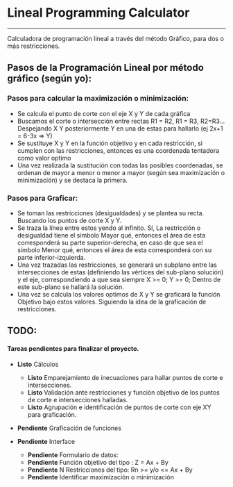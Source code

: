 # Lineal Programming Calculator
------
Calculadora de programación lineal a través del método Gráfico, para dos o más restricciones. 

## Pasos de la Programación Lineal por método gráfico (según yo):
### Pasos para calcular la maximización o minimización:
- Se calcula el punto de corte con el eje X y Y de cada gráfica
- Buscamos el corte o intersección entre rectas  R1 = R2, R1 = R3, R2=R3...  Despejando X Y posteriormente Y en una de estas para hallarlo (ej 2x+1 = 6-3x => Y)
- Se sustituye X y Y en la función objetivo y en cada restricción, si cumplen con las restricciones, entonces es una coordenada tentadora como valor optimo
- Una vez realizada la sustitución con todas las posibles coordenadas, se ordenan de mayor a menor o menor a mayor (según sea maximización o minimización) y se destaca la primera. 

### Pasos para Graficar: 
- Se toman las restricciones (desigualdades) y se  plantea su recta. Buscando los puntos de corte X y Y. 
- Se traza la línea entre estos yendo al infinito. Sí, La restricción o desigualdad tiene el símbolo Mayor qué, entonces el área de esta corresponderá su parte superior-derecha,
en caso de que sea el símbolo Menor qué, entonces el área de esta corresponderá con su parte inferior-izquierda. 
- Una vez trazadas las restricciones, se generará un subplano entre las intersecciones de estas (definiendo las vértices del sub-plano solución) y el eje, correspondiendo 
a que sea siempre X >= 0; Y >= 0; Dentro de este sub-plano se hallará la solución. 
- Una vez se calcula los valores optimos de X y Y se graficará la función Objetivo bajo estos valores. Siguiendo la idea de la graficación de restricciones.

## TODO:
#### Tareas pendientes para finalizar el proyecto.
- __Listo__ Cálculos 
	- __Listo__ Emparejamiento de inecuaciones para hallar puntos de corte e intersecciones. 
	- __Listo__ Validación ante restricciones y función objetivo de los puntos de corte e intersecciones halladas.
	- __Listo__ Agrupación e identificación de puntos de corte con eje XY para graficación. 

- __Pendiente__ Graficación de funciones
- __Pendiente__ Interface
	- __Pendiente__ Formulario de datos: 
    - __Pendiente__ Función objetivo del tipo : Z =  Ax + By
    - __Pendiente__ N Restricciones del tipo: Rn >= y/o <= Ax + By
    - __Pendiente__ Identificar maximización o minimización

